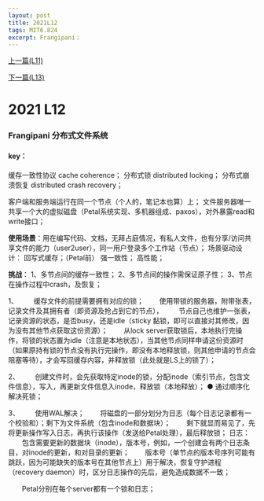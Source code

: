 ```yaml
---
layout: post
title: 2021L12
tags: MIT6.824
excerpt: Frangipani；
---
```


[上一篇(L11)](https://acceleratorssr.github.io/2024/08/13/6.824L11.html)

[下一篇(L13)](https://acceleratorssr.github.io/2024/10/04/6.824L13.html)

# 2021 L12
### Frangipani 分布式文件系统
#### key：
缓存一致性协议 cache coherence；
分布式锁 distributed locking；
分布式崩溃恢复 distributed crash recovery；

客户端和服务端运行在同一个节点（个人的，笔记本也算）上；
文件服务器唯一共享一个大的虚拟磁盘（Petal系统实现、多机器组成、paxos），对外暴露read和write接口；

**使用场景**：用在编写代码、文档，无拜占庭情况，有私人文件，也有分享/访问共享文件的能力（user2user），同一用户登录多个工作站（节点）；
场景驱动设计：
回写式缓存；（Petal前）
强一致性；
高性能；

**挑战**：
1、多节点间的缓存一致性；
2、多节点间的操作需保证原子性；
3、节点在操作过程中crash，及恢复；

1、
&emsp;&emsp;缓存文件的前提需要拥有对应的锁；
&emsp;&emsp;使用带锁的服务器，附带张表，记录文件及其拥有者（即资源及抢占到它的节点），
&emsp;&emsp;节点自己也维护一张表，记录资源的状态，是否busy，还是idle（sticky 黏锁，即可以直接对其修改，因为没有其他节点获取这份资源）；
&emsp;&emsp;从lock server获取锁后，本地执行完操作，将锁的状态置为idle（注意是本地状态），当其他节点同样申请这份资源时（如果原持有锁的节点没有执行完操作，即没有本地释放锁，则其他申请的节点会阻塞等待），才会写回缓存内容，并释放锁（此处就是LS上的锁了）；

2、
&emsp;&emsp;创建文件时，会先获取特定inode的锁，分配inode（索引节点，包含文件信息），写入，再更新文件信息入inode，释放锁（本地释放）；
● 通过顺序化解决死锁；

3、
&emsp;&emsp;使用WAL解决；
&emsp;&emsp;将磁盘的一部分划分为日志（每个日志记录都有一个校验和）；剩下为文件系统（包含inode和数据块）；
&emsp;&emsp;剩下就显而易见了，先将更新操作写入日志，再执行该操作（发送给Petal处理），最后释放锁；
日志：
&emsp;&emsp;包含需要更新的数据块（inode），版本号，例如，一个创建会有两个日志条目，对inode的更新，和对目录的更新；
&emsp;&emsp;版本号（单节点的版本号序列可能有跳跃，因为可能缺失的版本号在其他节点上）用于解决，恢复守护进程（recovery daemon）时，区分日志操作的先后，避免造成数据不一致；

&emsp;&emsp;Petal分别在每个server都有一个锁和日志；